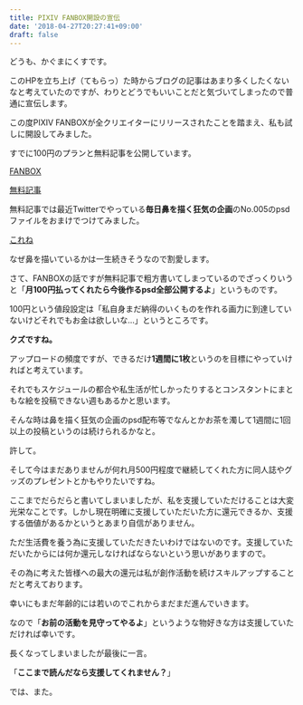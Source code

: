 ```yaml
---
title: PIXIV FANBOX開設の宣伝
date: '2018-04-27T20:27:41+09:00'
draft: false
---
```

どうも、かぐまにくすです。

このHPを立ち上げ（てもらっ）た時からブログの記事はあまり多くしたくないなと考えていたのですが、わりとどうでもいいことだと気づいてしまったので普通に宣伝します。

この度PIXIV FANBOXが全クリエイターにリリースされたことを踏まえ、私も試しに開設してみました。

すでに100円のプランと無料記事を公開しています。

[FANBOX](https://www.pixiv.net/fanbox/creator/14646991?utm_campaign=www_profile&utm_medium=site_flow&utm_source=pixiv)

[無料記事](https://www.pixiv.net/fanbox/creator/14646991/post/12828)

無料記事では最近Twitterでやっている**毎日鼻を描く狂気の企画**のNo.005のpsdファイルをおまけでつけてみました。

[これね](https://twitter.com/artsbykgmnx/status/989495502067515392)

なぜ鼻を描いているかは一生続きそうなので割愛します。

さて、FANBOXの話ですが無料記事で粗方書いてしまっているのでざっくりいうと「**月100円払ってくれたら今後作るpsd全部公開するよ**」というものです。

100円という値段設定は「私自身まだ納得のいくものを作れる画力に到達していないけどそれでもお金は欲しいな...」というところです。

**クズですね。**

アップロードの頻度ですが、できるだけ**1週間に1枚**というのを目標にやっていければと考えています。

それでもスケジュールの都合や私生活が忙しかったりするとコンスタントにまともな絵を投稿できない週もあるかと思います。

そんな時は鼻を描く狂気の企画のpsd配布等でなんとかお茶を濁して1週間に1回以上の投稿というのは続けられるかなと。

許して。

そして今はまだありませんが何れ月500円程度で継続してくれた方に同人誌やグッズのプレゼントとかもやりたいですね。

ここまでだらだらと書いてしまいましたが、私を支援していただけることは大変光栄なことです。しかし現在明確に支援していただいた方に還元できるか、支援する価値があるかというとあまり自信がありません。

ただ生活費を養う為に支援していただきたいわけではないのです。支援していただいたからには何か還元しなければならないという思いがありますので。

その為に考えた皆様への最大の還元は私が創作活動を続けスキルアップすることだと考えております。

幸いにもまだ年齢的には若いのでこれからまだまだ進んでいきます。

なので「**お前の活動を見守ってやるよ**」というような物好きな方は支援していただければ幸いです。

長くなってしまいましたが最後に一言。

「**ここまで読んだなら支援してくれません？**」

では、また。
